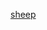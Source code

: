 [sheep](https://media3.giphy.com/media/v1.Y2lkPTc5MGI3NjExY21maXE5am9jNWdxaXFpemZtbWdkdTRuZm56eTZ6bzJ4N3ZwdnpmNiZlcD12MV9pbnRlcm5hbF9naWZfYnlfaWQmY3Q9Zw/nDxkG69fjBfP2/giphy.gif)
<!--
**gabrieljkeene/gabrieljkeene** is a ✨ _special_ ✨ repository because its `README.md` (this file) appears on your GitHub profile.

Here are some ideas to get you started:

- 🔭 I’m currently working on ...
- 🌱 I’m currently learning ...
- 👯 I’m looking to collaborate on ...
- 🤔 I’m looking for help with ...
- 💬 Ask me about ...
- 📫 How to reach me: ...
- 😄 Pronouns: ...
- ⚡ Fun fact: ...
-->
